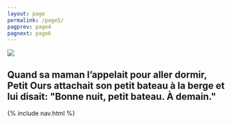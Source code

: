 ```yaml
---
layout: page
permalink: /page5/
pagprev: page4
pagnext: page6
---
```


<img src="{{ site.baseurl }}/img/page3.jpg"/>

## Quand sa maman l’appelait pour aller dormir, Petit Ours attachait son petit bateau à la berge et lui disait: "Bonne nuit, petit bateau. À demain."

{% include nav.html %}
